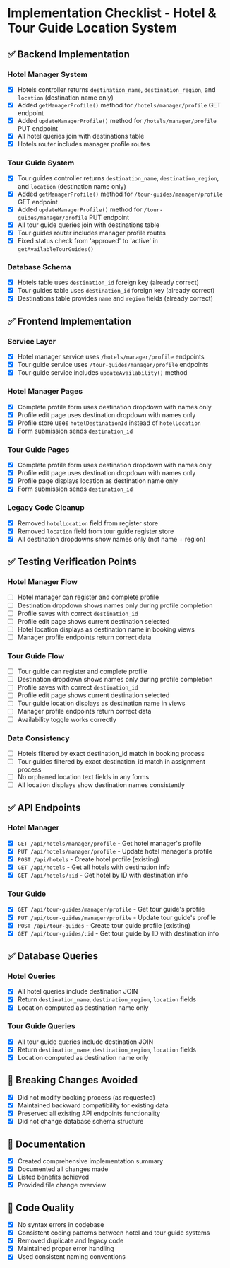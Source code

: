 # Implementation Checklist - Hotel & Tour Guide Location System

## ✅ Backend Implementation

### Hotel Manager System
- [x] Hotels controller returns `destination_name`, `destination_region`, and `location` (destination name only)
- [x] Added `getManagerProfile()` method for `/hotels/manager/profile` GET endpoint
- [x] Added `updateManagerProfile()` method for `/hotels/manager/profile` PUT endpoint
- [x] All hotel queries join with destinations table
- [x] Hotels router includes manager profile routes

### Tour Guide System
- [x] Tour guides controller returns `destination_name`, `destination_region`, and `location` (destination name only)
- [x] Added `getManagerProfile()` method for `/tour-guides/manager/profile` GET endpoint
- [x] Added `updateManagerProfile()` method for `/tour-guides/manager/profile` PUT endpoint
- [x] All tour guide queries join with destinations table
- [x] Tour guides router includes manager profile routes
- [x] Fixed status check from 'approved' to 'active' in `getAvailableTourGuides()`

### Database Schema
- [x] Hotels table uses `destination_id` foreign key (already correct)
- [x] Tour guides table uses `destination_id` foreign key (already correct)
- [x] Destinations table provides `name` and `region` fields (already correct)

## ✅ Frontend Implementation

### Service Layer
- [x] Hotel manager service uses `/hotels/manager/profile` endpoints
- [x] Tour guide service uses `/tour-guides/manager/profile` endpoints
- [x] Tour guide service includes `updateAvailability()` method

### Hotel Manager Pages
- [x] Complete profile form uses destination dropdown with names only
- [x] Profile edit page uses destination dropdown with names only
- [x] Profile store uses `hotelDestinationId` instead of `hotelLocation`
- [x] Form submission sends `destination_id`

### Tour Guide Pages
- [x] Complete profile form uses destination dropdown with names only
- [x] Profile edit page uses destination dropdown with names only
- [x] Profile page displays location as destination name only
- [x] Form submission sends `destination_id`

### Legacy Code Cleanup
- [x] Removed `hotelLocation` field from register store
- [x] Removed `location` field from tour guide register store
- [x] All destination dropdowns show names only (not name + region)

## ✅ Testing Verification Points

### Hotel Manager Flow
- [ ] Hotel manager can register and complete profile
- [ ] Destination dropdown shows names only during profile completion
- [ ] Profile saves with correct `destination_id`
- [ ] Profile edit page shows current destination selected
- [ ] Hotel location displays as destination name in booking views
- [ ] Manager profile endpoints return correct data

### Tour Guide Flow
- [ ] Tour guide can register and complete profile
- [ ] Destination dropdown shows names only during profile completion
- [ ] Profile saves with correct `destination_id`
- [ ] Profile edit page shows current destination selected
- [ ] Tour guide location displays as destination name in views
- [ ] Manager profile endpoints return correct data
- [ ] Availability toggle works correctly

### Data Consistency
- [ ] Hotels filtered by exact destination_id match in booking process
- [ ] Tour guides filtered by exact destination_id match in assignment process
- [ ] No orphaned location text fields in any forms
- [ ] All location displays show destination names consistently

## ✅ API Endpoints

### Hotel Manager
- [x] `GET /api/hotels/manager/profile` - Get hotel manager's profile
- [x] `PUT /api/hotels/manager/profile` - Update hotel manager's profile
- [x] `POST /api/hotels` - Create hotel profile (existing)
- [x] `GET /api/hotels` - Get all hotels with destination info
- [x] `GET /api/hotels/:id` - Get hotel by ID with destination info

### Tour Guide
- [x] `GET /api/tour-guides/manager/profile` - Get tour guide's profile
- [x] `PUT /api/tour-guides/manager/profile` - Update tour guide's profile
- [x] `POST /api/tour-guides` - Create tour guide profile (existing)
- [x] `GET /api/tour-guides/:id` - Get tour guide by ID with destination info

## ✅ Database Queries

### Hotel Queries
- [x] All hotel queries include destination JOIN
- [x] Return `destination_name`, `destination_region`, `location` fields
- [x] Location computed as destination name only

### Tour Guide Queries
- [x] All tour guide queries include destination JOIN
- [x] Return `destination_name`, `destination_region`, `location` fields  
- [x] Location computed as destination name only

## 🚫 Breaking Changes Avoided
- [x] Did not modify booking process (as requested)
- [x] Maintained backward compatibility for existing data
- [x] Preserved all existing API endpoints functionality
- [x] Did not change database schema structure

## 📝 Documentation
- [x] Created comprehensive implementation summary
- [x] Documented all changes made
- [x] Listed benefits achieved
- [x] Provided file change overview

## 🔧 Code Quality
- [x] No syntax errors in codebase
- [x] Consistent coding patterns between hotel and tour guide systems
- [x] Removed duplicate and legacy code
- [x] Maintained proper error handling
- [x] Used consistent naming conventions